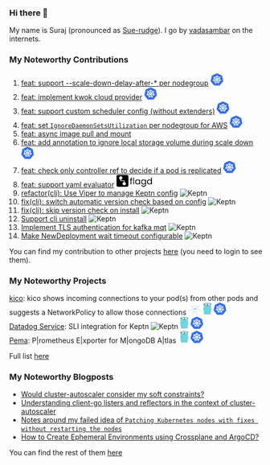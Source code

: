 ### Hi there 👋 
My name is Suraj (pronounced as [Sue-rudge](https://www.youtube.com/watch?v=pE3oWN995nU)). I go by [vadasambar](https://vadasambar.com/about/) on the internets. 
<!--
**vadasambar/vadasambar** is a ✨ _special_ ✨ repository because its `README.md` (this file) appears on your GitHub profile.

Here are some ideas to get you started:

- 🔭 I’m currently working on ...
- 🌱 I’m currently learning ...
- 👯 I’m looking to collaborate on ...
- 🤔 I’m looking for help with ...
- 💬 Ask me about ...
- 📫 How to reach me: ...
- 😄 Pronouns: ...
- ⚡ Fun fact: ...
-->
### My Noteworthy Contributions
<!-- 1. [WIP] [feat: wip max in-flight pulls](https://github.com/warm-metal/csi-driver-image/pull/81) -->
1. [feat: support --scale-down-delay-after-* per nodegroup](https://github.com/kubernetes/autoscaler/pull/5729) <img src="https://raw.githubusercontent.com/devicons/devicon/master/icons/kubernetes/kubernetes-plain.svg" alt="Kubernetes" width="25" height="25"/>
2. [feat: implement kwok cloud provider](https://github.com/kubernetes/autoscaler/pull/5820) <img src="https://raw.githubusercontent.com/devicons/devicon/master/icons/kubernetes/kubernetes-plain.svg" alt="Kubernetes" width="25" height="25"/>
3. [feat: support custom scheduler config (without extenders)](https://github.com/kubernetes/autoscaler/pull/5708) <img src="https://raw.githubusercontent.com/devicons/devicon/master/icons/kubernetes/kubernetes-plain.svg" alt="Kubernetes" width="25" height="25"/>
4. [feat: set `IgnoreDaemonSetsUtilization` per nodegroup for AWS](https://github.com/kubernetes/autoscaler/pull/5672) <img src="https://raw.githubusercontent.com/devicons/devicon/master/icons/kubernetes/kubernetes-plain.svg" alt="Kubernetes" width="25" height="25"/>  
5. [feat: async image pull and mount](https://github.com/warm-metal/csi-driver-image/pull/71)  
6. [feat: add annotation to ignore local storage volume during scale down](https://github.com/kubernetes/autoscaler/pull/5594) <img src="https://raw.githubusercontent.com/devicons/devicon/master/icons/kubernetes/kubernetes-plain.svg" alt="Kubernetes" width="25" height="25"/>  
7. [feat: check only controller ref to decide if a pod is replicated](https://github.com/kubernetes/autoscaler/pull/5507) <img src="https://raw.githubusercontent.com/devicons/devicon/master/icons/kubernetes/kubernetes-plain.svg" alt="Kubernetes" width="25" height="25"/>
8. [feat: support yaml evaluator](https://github.com/open-feature/flagd/pull/206) <img src="https://raw.githubusercontent.com/open-feature/flagd/main/images/flagD.png" alt="FlagD" height="25"/>  
9. [refactor(cli): Use Viper to manage Keptn config](https://github.com/keptn/keptn/pull/5694) <img src="https://raw.githubusercontent.com/keptn/community/main/branding/logos/keptn_icon.svg" alt="Keptn" width="25" height="25"/>
10. [fix(cli): switch automatic version check based on config](https://github.com/keptn/keptn/pull/5290) <img src="https://raw.githubusercontent.com/keptn/community/main/branding/logos/keptn_icon.svg" alt="Keptn" width="25" height="25"/>
11. [fix(cli): skip version check on install](https://github.com/keptn/keptn/pull/5046) <img src="https://raw.githubusercontent.com/keptn/community/main/branding/logos/keptn_icon.svg" alt="Keptn" width="25" height="25"/>
12. [Support cli uninstall](https://github.com/vmware-tanzu/velero/pull/3399) <img src="https://cdn-images-1.medium.com/max/1600/1*-9mb3AKnKdcL_QD3CMnthQ.png" alt="Keptn" width="25" height="25"/> 
13. [Implement TLS authentication for kafka mqt](https://github.com/fission/fission/pull/1300) <img src="https://fission.io/images/fission-logo-white.svg" alt="Keptn" width="25" height="25"/> 
14. [Make NewDeployment wait timeout configurable](https://github.com/fission/fission/pull/1260) <img src="https://fission.io/images/fission-logo-white.svg" alt="Keptn" width="25" height="25"/> 

You can find my contribution to other projects [here](https://github.com/pulls?q=is%3Apr+author%3Avadasambar+archived%3Afalse+) (you need to login to see them). 

### My Noteworthy Projects
[kico](https://github.com/vadasambar/kico): kico shows incoming connections to your pod(s) from other pods and suggests a NetworkPolicy to allow those connections <img src="https://raw.githubusercontent.com/vadasambar/kico/main/images/logo_plain.svg" alt="Kico" width="25" height="25"/><img src="https://raw.githubusercontent.com/devicons/devicon/master/icons/go/go-original.svg" alt="Golang" width="25" height="25"/><img src="https://raw.githubusercontent.com/devicons/devicon/master/icons/kubernetes/kubernetes-plain.svg" alt="Kubernetes" width="25" height="25"/>  
[Datadog Service](https://github.com/keptn-sandbox/datadog-service): SLI integration for Keptn <img src="https://raw.githubusercontent.com/keptn/community/main/branding/logos/keptn_icon.svg" alt="Keptn" width="25" height="25"/><img src="https://raw.githubusercontent.com/devicons/devicon/master/icons/go/go-original.svg" alt="Golang" width="25" height="25"/><img src="https://raw.githubusercontent.com/devicons/devicon/master/icons/kubernetes/kubernetes-plain.svg" alt="Kubernetes" width="25" height="25"/>  
[Pema](https://github.com/vadasambar/pema): P|rometheus E|xporter for M|ongoDB A|tlas <img src="https://raw.githubusercontent.com/devicons/devicon/master/icons/go/go-original.svg" alt="Golang" width="25" height="25"/><img src="https://raw.githubusercontent.com/devicons/devicon/master/icons/kubernetes/kubernetes-plain.svg" alt="Kubernetes" width="25" height="25"/>    

Full list [here](./PROJECTS.md)

### My Noteworthy Blogposts
- [Would cluster-autoscaler consider my soft constraints?](https://vadasambar.com/post/kubernetes/would-ca-consider-my-soft-constraints/)
- [Understanding client-go listers and reflectors in the context of cluster-autoscaler](https://vadasambar.com/post/kubernetes/understanding-listers-and-reflectors-in-client-go/)
- [Notes around my failed idea of `Patching Kubernetes nodes with fixes without restarting the nodes`](https://vadasambar.com/post/kubernetes/notes-for-executing-script-on-all-nodes/)
- [How to Create Ephemeral Environments using Crossplane and ArgoCD?](https://www.infracloud.io/blogs/how-to-create-ephemeral-environments-using-crossplane-and-argocd/)

You can find the rest of them [here](https://vadasambar.com/)



